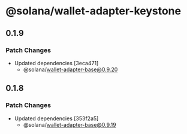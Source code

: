# @solana/wallet-adapter-keystone

## 0.1.9

### Patch Changes

-   Updated dependencies [3eca471]
    -   @solana/wallet-adapter-base@0.9.20

## 0.1.8

### Patch Changes

-   Updated dependencies [353f2a5]
    -   @solana/wallet-adapter-base@0.9.19
